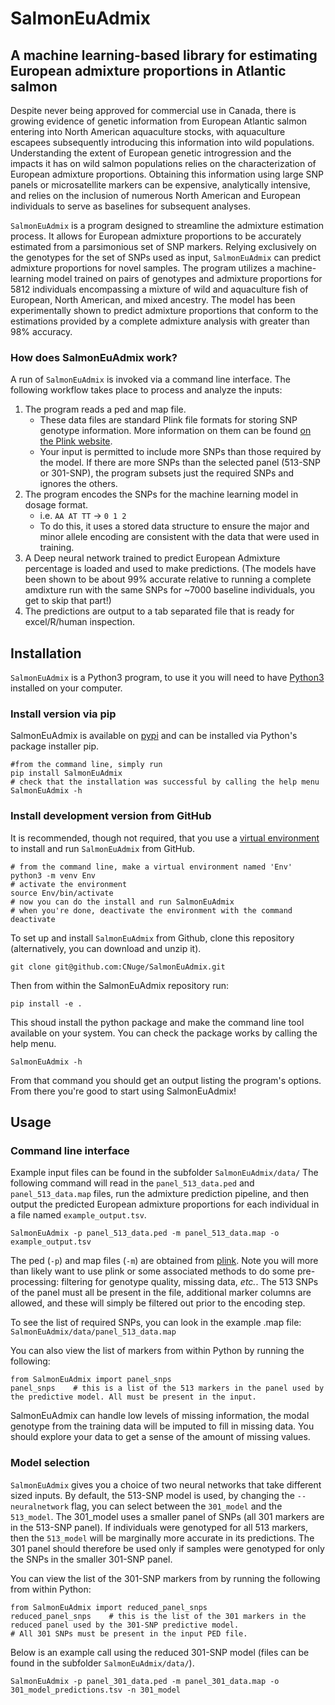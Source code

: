 # SalmonEuAdmix
## A machine learning-based library for estimating European admixture proportions in Atlantic salmon

Despite never being approved for commercial use in Canada, there is growing evidence of genetic information from European Atlantic salmon entering into  North American aquaculture stocks, with aquaculture escapees subsequently introducing this information into wild populations.  Understanding the extent of European genetic introgression and the impacts it has on wild salmon populations relies on the characterization of European admixture proportions. Obtaining this information using large SNP panels or microsatellite markers can be expensive, analytically intensive, and relies on the inclusion of numerous North American and European individuals to serve as baselines for subsequent analyses.

`SalmonEuAdmix` is a program designed to streamline the admixture estimation process. It allows for European admixture proportions  to be accurately estimated from a parsimonious set of SNP markers. Relying exclusively on the genotypes for the set of SNPs used as input, `SalmonEuAdmix` can predict admixture proportions for novel samples. The program utilizes a machine-learning model trained on pairs of genotypes and admixture proportions for 5812 individuals encompassing a mixture of wild and aquaculture fish of European, North American, and mixed ancestry. The model has been experimentally shown to predict admixture proportions that conform to the estimations provided by a complete admixture analysis with greater than 98% accuracy.


### How does SalmonEuAdmix work?

A run of `SalmonEuAdmix` is invoked via a command line interface. The following workflow takes place to process and analyze the inputs:

1. The program reads a ped and map file.
    - These data files are standard Plink file formats for storing SNP genotype information. More information on them can be found [on the Plink website](https://www.cog-genomics.org/plink/1.9/formats#ped).
	- Your input is permitted to include more SNPs than those required by the model. If there are more SNPs than the selected panel (513-SNP or 301-SNP), the program subsets just the required SNPs and ignores the others.
2. The program encodes the SNPs for the machine learning model in dosage format.
	- i.e. `AA AT TT` -> `0 1 2`
	- To do this, it uses a stored data structure to ensure the major and minor allele encoding are consistent with the data that were used in training.
3. A Deep neural network trained to predict European Admixture percentage is loaded and used to make predictions. (The models have been shown to be about 99% accurate relative to running a complete amdixture run with the same SNPs for ~7000 baseline individuals, you get to skip that part!) 
5. The predictions are output to a tab separated file that is ready for excel/R/human inspection.



## Installation

`SalmonEuAdmix` is a Python3 program, to use it you will need to have [Python3](https://www.python.org/downloads/) installed on your computer. 



### Install version via pip
SalmonEuAdmix is available on [pypi](https://pypi.org/project/SalmonEuAdmix/) and can be installed via Python's package installer pip.
```
#from the command line, simply run
pip install SalmonEuAdmix
# check that the installation was successful by calling the help menu
SalmonEuAdmix -h 

```

### Install development version from GitHub

It is recommended, though not required, that you use a [virtual environment](https://packaging.python.org/en/latest/guides/installing-using-pip-and-virtual-environments/#creating-a-virtual-environment) to install and run `SalmonEuAdmix` from GitHub.

```
# from the command line, make a virtual environment named 'Env'
python3 -m venv Env
# activate the environment
source Env/bin/activate
# now you can do the install and run SalmonEuAdmix
# when you're done, deactivate the environment with the command
deactivate
```

To set up and install `SalmonEuAdmix` from Github, clone this repository (alternatively, you can download and unzip it). 
```
git clone git@github.com:CNuge/SalmonEuAdmix.git
```

Then from within the SalmonEuAdmix repository run: 
```
pip install -e .
```
This shoud install the python package and make the command line tool available on your system. You can check the package works by calling the help menu.
```
SalmonEuAdmix -h 
```
From that command you should get an output listing the program's options. From there you're good to start using SalmonEuAdmix!

## Usage 
### Command line interface

Example input files can be found in the subfolder `SalmonEuAdmix/data/`
The following command will read in the `panel_513_data.ped` and `panel_513_data.map` files, run the admixture prediction pipeline, and then output the predicted European admixture proportions for each individual in a file named `example_output.tsv`.

```
SalmonEuAdmix -p panel_513_data.ped -m panel_513_data.map -o example_output.tsv

```

The ped (`-p`) and map files (`-m`) are obtained from [plink](https://www.cog-genomics.org/plink/). Note you will more than likely want to use plink or some associated methods to do some pre-processing: filtering for genotype quality, missing data, *etc.*. The 513 SNPs of the panel must all be present in the file, additional marker columns are allowed, and these will simply be filtered out prior to the encoding step.

To see the list of required SNPs, you can look in the example .map file:
`SalmonEuAdmix/data/panel_513_data.map`

You can also view the list of markers from within Python by running the following:
```
from SalmonEuAdmix import panel_snps
panel_snps    # this is a list of the 513 markers in the panel used by the predictive model. All must be present in the input.
```

SalmonEuAdmix can handle low levels of missing information, the modal genotype from the training data will be imputed to fill in missing data. You should explore your data to get a sense of the amount of missing values.

### Model selection
`SalmonEuAdmix` gives you a choice of two neural networks that take different sized inputs. By default, the 513-SNP model is used, by changing the `--neuralnetwork` flag, you can select between the `301_model` and the `513_model`. The 301_model uses a smaller panel of SNPs (all 301 markers are in the 513-SNP panel). If individuals were genotyped for all 513 markers, then the `513_model` will be marginally more accurate in its predictions. The 301 panel should therefore be used only if samples were genotyped for only the SNPs in the smaller 301-SNP panel.

You can view the list of the 301-SNP markers from by running the following from within Python:

```
from SalmonEuAdmix import reduced_panel_snps
reduced_panel_snps    # this is the list of the 301 markers in the reduced panel used by the 301-SNP predictive model.
# All 301 SNPs must be present in the input PED file.
```

Below is an example call using the reduced 301-SNP model (files can be found in the subfolder `SalmonEuAdmix/data/`).
```
SalmonEuAdmix -p panel_301_data.ped -m panel_301_data.map -o 301_model_predictions.tsv -n 301_model
```

